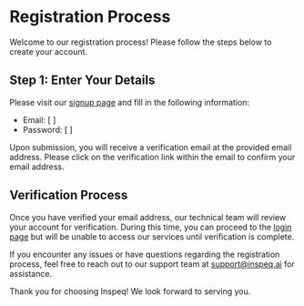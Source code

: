 # Registration Process

Welcome to our registration process! Please follow the steps below to create your account.

## Step 1: Enter Your Details

Please visit our <a href="https://app.inspeq.ai/signup" target="_blank">signup page</a> and fill in the following information:

- Email: [ ]
- Password: [ ]

Upon submission, you will receive a verification email at the provided email address. Please click on the verification link within the email to confirm your email address.

## Verification Process

Once you have verified your email address, our technical team will review your account for verification. During this time, you can proceed to the <a href="https://app.inspeq.ai/login" target="_blank">login page</a>  but will be unable to access our services until verification is complete.


If you encounter any issues or have questions regarding the registration process, feel free to reach out to our support team at [support@inspeq.ai](mailto:support@inspeq.ai) for assistance.

Thank you for choosing Inspeq! We look forward to serving you.
